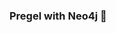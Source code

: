 ### Pregel with Neo4j 🚀



































































































































 










































































































































































































































































































































